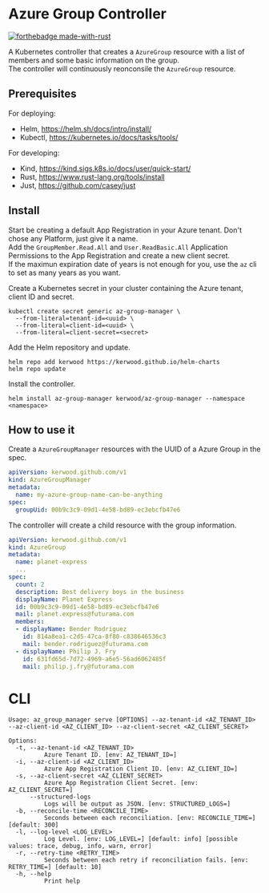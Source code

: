 # Azure Group Controller

[![forthebadge made-with-rust](http://ForTheBadge.com/images/badges/made-with-rust.svg)](https://www.rust-lang.org/)

A Kubernetes controller that creates a `AzureGroup` resource with a list of members and some basic information on the group.  
The controller will continuously reonconsile the `AzureGroup` resource.

## Prerequisites

For deploying:

- Helm, <https://helm.sh/docs/intro/install/>
- Kubectl, <https://kubernetes.io/docs/tasks/tools/>

For developing:

- Kind, <https://kind.sigs.k8s.io/docs/user/quick-start/>
- Rust, <https://www.rust-lang.org/tools/install>
- Just, <https://github.com/casey/just>

## Install

Start be creating a default App Registration in your Azure tenant. Don't chose any Platform, just give it a name.  
Add the `GroupMember.Read.All` and `User.ReadBasic.All` Application Permissions to the App Registration and create a new client secret.  
If the maximun expiration date of years is not enough for you, use the `az` cli to set as many years as you want.

Create a Kubernetes secret in your cluster containing the Azure tenant, client ID and secret.

```
kubectl create secret generic az-group-manager \
  --from-literal=tenant-id=<uuid> \
  --from-literal=client-id=<uuid> \
  --from-literal=client-secret=<secret>
```

Add the Helm repository and update.

```
helm repo add kerwood https://kerwood.github.io/helm-charts
helm repo update
```

Install the controller.

```
helm install az-group-manager kerwood/az-group-manager --namespace <namespace>
```

## How to use it

Create a `AzureGroupManager` resources with the UUID of a Azure Group in the spec.

```yaml
apiVersion: kerwood.github.com/v1
kind: AzureGroupManager
metadata:
  name: my-azure-group-name-can-be-anything
spec:
  groupUid: 00b9c3c9-09d1-4e58-bd89-ec3ebcfb47e6
```

The controller will create a child resource with the group information.

```yaml
apiVersion: kerwood.github.com/v1
kind: AzureGroup
metadata:
  name: planet-express
  ...
spec:
  count: 2
  description: Best delivery boys in the business
  displayName: Planet Express
  id: 00b9c3c9-09d1-4e58-bd89-ec3ebcfb47e6
  mail: planet.express@futurama.com
  members:
  - displayName: Bender Rodriguez
    id: 814a8ea1-c2d5-47ca-8f80-c838646536c3
    mail: bender.rodriguez@futurama.com
  - displayName: Philip J. Fry
    id: 631fd65d-7d72-4969-a6e5-56ad6062485f
    mail: philip.j.fry@futurama.com
```

# CLI

```
Usage: az_group_manager serve [OPTIONS] --az-tenant-id <AZ_TENANT_ID> --az-client-id <AZ_CLIENT_ID> --az-client-secret <AZ_CLIENT_SECRET>

Options:
  -t, --az-tenant-id <AZ_TENANT_ID>
          Azure Tenant ID. [env: AZ_TENANT_ID=]
  -i, --az-client-id <AZ_CLIENT_ID>
          Azure App Registration Client ID. [env: AZ_CLIENT_ID=]
  -s, --az-client-secret <AZ_CLIENT_SECRET>
          Azure App Registration Client Secret. [env: AZ_CLIENT_SECRET=]
      --structured-logs
          Logs will be output as JSON. [env: STRUCTURED_LOGS=]
  -b, --reconcile-time <RECONCILE_TIME>
          Seconds between each reconciliation. [env: RECONCILE_TIME=] [default: 300]
  -l, --log-level <LOG_LEVEL>
          Log Level. [env: LOG_LEVEL=] [default: info] [possible values: trace, debug, info, warn, error]
  -r, --retry-time <RETRY_TIME>
          Seconds between each retry if reconciliation fails. [env: RETRY_TIME=] [default: 10]
  -h, --help
          Print help
```
